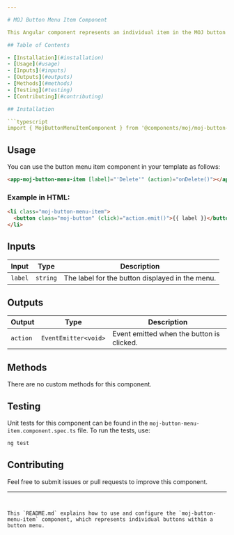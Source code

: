 ```yaml
---

# MOJ Button Menu Item Component

This Angular component represents an individual item in the MOJ button menu, typically used to display a button for an action inside a menu.

## Table of Contents

- [Installation](#installation)
- [Usage](#usage)
- [Inputs](#inputs)
- [Outputs](#outputs)
- [Methods](#methods)
- [Testing](#testing)
- [Contributing](#contributing)

## Installation

```typescript
import { MojButtonMenuItemComponent } from '@components/moj/moj-button-menu-item/moj-button-menu-item.component';
```

## Usage

You can use the button menu item component in your template as follows:

```html
<app-moj-button-menu-item [label]="'Delete'" (action)="onDelete()"></app-moj-button-menu-item>
```

### Example in HTML:

```html
<li class="moj-button-menu-item">
  <button class="moj-button" (click)="action.emit()">{{ label }}</button>
</li>
```

## Inputs

| Input   | Type     | Description                                     |
| ------- | -------- | ----------------------------------------------- |
| `label` | `string` | The label for the button displayed in the menu. |

## Outputs

| Output   | Type                 | Description                               |
| -------- | -------------------- | ----------------------------------------- |
| `action` | `EventEmitter<void>` | Event emitted when the button is clicked. |

## Methods

There are no custom methods for this component.

## Testing

Unit tests for this component can be found in the `moj-button-menu-item.component.spec.ts` file. To run the tests, use:

```bash
ng test
```

## Contributing

Feel free to submit issues or pull requests to improve this component.

---
```


This `README.md` explains how to use and configure the `moj-button-menu-item` component, which represents individual buttons within a button menu.
